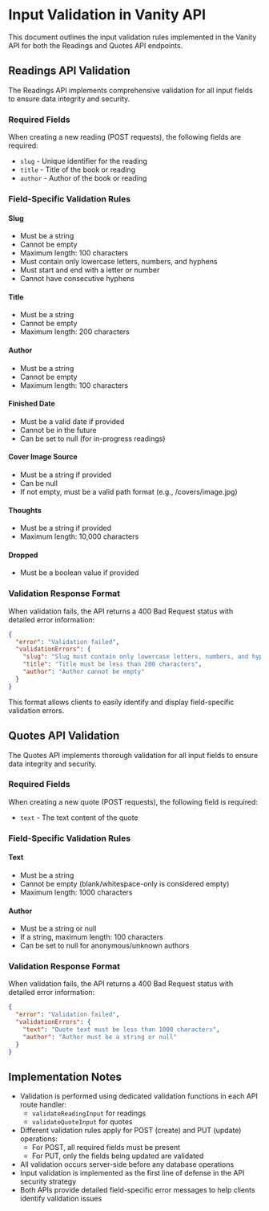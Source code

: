 # Input Validation in Vanity API

This document outlines the input validation rules implemented in the Vanity API for both the Readings and Quotes API endpoints.

## Readings API Validation

The Readings API implements comprehensive validation for all input fields to ensure data integrity and security.

### Required Fields

When creating a new reading (POST requests), the following fields are required:
- `slug` - Unique identifier for the reading
- `title` - Title of the book or reading
- `author` - Author of the book or reading

### Field-Specific Validation Rules

#### Slug
- Must be a string
- Cannot be empty
- Maximum length: 100 characters
- Must contain only lowercase letters, numbers, and hyphens
- Must start and end with a letter or number
- Cannot have consecutive hyphens

#### Title
- Must be a string
- Cannot be empty
- Maximum length: 200 characters

#### Author
- Must be a string
- Cannot be empty
- Maximum length: 100 characters

#### Finished Date
- Must be a valid date if provided
- Cannot be in the future
- Can be set to null (for in-progress readings)

#### Cover Image Source
- Must be a string if provided
- Can be null
- If not empty, must be a valid path format (e.g., /covers/image.jpg)

#### Thoughts
- Must be a string if provided
- Maximum length: 10,000 characters

#### Dropped
- Must be a boolean value if provided

### Validation Response Format

When validation fails, the API returns a 400 Bad Request status with detailed error information:

```json
{
  "error": "Validation failed",
  "validationErrors": {
    "slug": "Slug must contain only lowercase letters, numbers, and hyphens...",
    "title": "Title must be less than 200 characters",
    "author": "Author cannot be empty"
  }
}
```

This format allows clients to easily identify and display field-specific validation errors.

## Quotes API Validation

The Quotes API implements thorough validation for all input fields to ensure data integrity and security.

### Required Fields

When creating a new quote (POST requests), the following field is required:
- `text` - The text content of the quote

### Field-Specific Validation Rules

#### Text
- Must be a string
- Cannot be empty (blank/whitespace-only is considered empty)
- Maximum length: 1000 characters

#### Author
- Must be a string or null
- If a string, maximum length: 100 characters
- Can be set to null for anonymous/unknown authors

### Validation Response Format

When validation fails, the API returns a 400 Bad Request status with detailed error information:

```json
{
  "error": "Validation failed",
  "validationErrors": {
    "text": "Quote text must be less than 1000 characters",
    "author": "Author must be a string or null"
  }
}
```

## Implementation Notes

- Validation is performed using dedicated validation functions in each API route handler:
  - `validateReadingInput` for readings
  - `validateQuoteInput` for quotes
- Different validation rules apply for POST (create) and PUT (update) operations:
  - For POST, all required fields must be present
  - For PUT, only the fields being updated are validated
- All validation occurs server-side before any database operations
- Input validation is implemented as the first line of defense in the API security strategy
- Both APIs provide detailed field-specific error messages to help clients identify validation issues